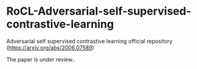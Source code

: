 # RoCL-Adversarial-self-supervised-contrastive-learning
Adversarial self supervised contrastive learning official repository (https://arxiv.org/abs/2006.07589)

The paper is under review..
